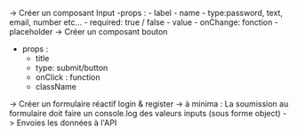 -> Créer un composant Input 
  -props : 
    - label
    - name
    - type:password, text, email, number etc...
    - required: true / false
    - value
    - onChange: fonction
    - placeholder
-> Créer un composant bouton 
  - props : 
    - title
    - type: submit/button
    - onClick : function
    - className

-> Créer un formulaire réactif login & register 
  -> à minima : La soumission au formulaire doit faire un console.log des valeurs inputs (sous forme object)
  -> Envoies les données à l'API 


